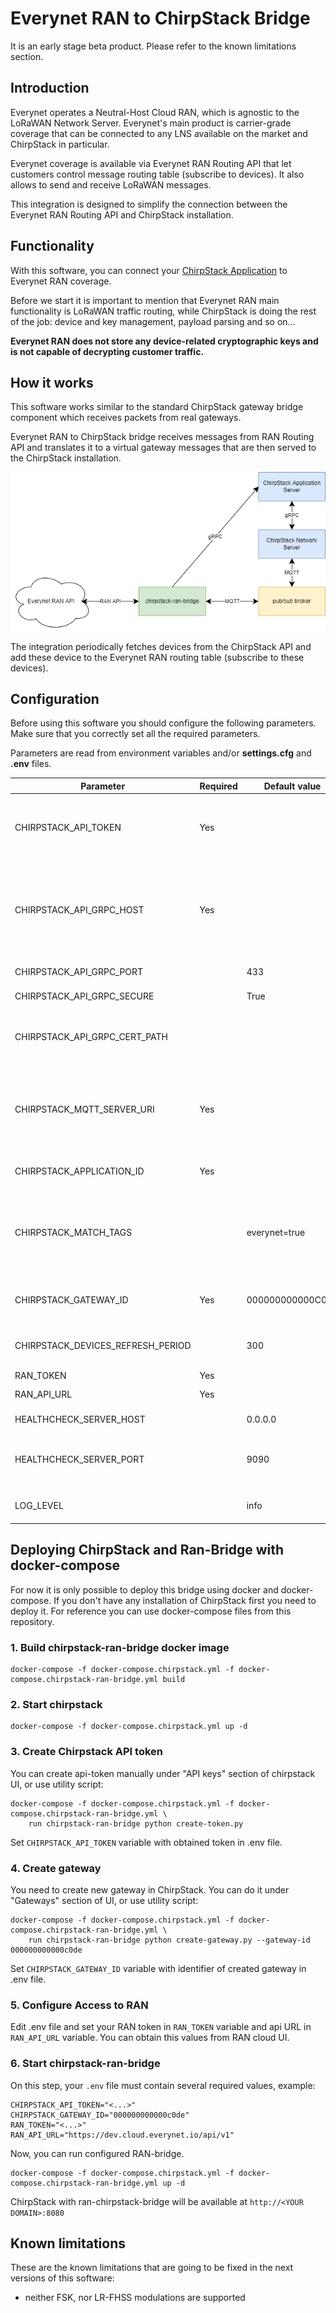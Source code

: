 # Everynet RAN to ChirpStack Bridge

It is an early stage beta product. Please refer to the known limitations section.

## Introduction

Everynet operates a Neutral-Host Cloud RAN, which is agnostic to the LoRaWAN Network Server. Everynet's main product is carrier-grade coverage that can be connected to any LNS available on the market and ChirpStack in particular.

Everynet coverage is available via Everynet RAN Routing API that let customers control message routing table (subscribe to devices). It also allows to send and receive LoRaWAN messages.

This integration is designed to simplify the connection between the Everynet RAN Routing API and ChirpStack installation. 

## Functionality 

With this software, you can connect your [ChirpStack Application]([https://www.chirpstack.io/application-server/use/applications/]) to Everynet RAN coverage.

Before we start it is important to mention that Everynet RAN main functionality is LoRaWAN traffic routing, while ChirpStack is doing the rest of the job: device and key management, payload parsing and so on...

**Everynet RAN does not store any device-related cryptographic keys and is not capable of decrypting customer traffic.** 


## How it works

This software works similar to the standard ChirpStack gateway bridge component which receives packets from real gateways.

Everynet RAN to ChirpStack bridge receives messages from RAN Routing API and translates it to a virtual gateway messages that are then served to the ChirpStack installation.

![Diagram](./res/diagram.png)

The integration periodically fetches devices from the ChirpStack API and add these device to the Everynet RAN routing table (subscribe to these devices).


## Configuration

Before using this software you should configure the following parameters. Make sure that you correctly set all the required parameters.

Parameters are read from environment variables and/or **settings.cfg** and **.env** files.

| Parameter                         | Required | Default value    | Description                                                                                                                                                                                    |
|-----------------------------------|----------|------------------|------------------------------------------------------------------------------------------------------------------------------------------------------------------------------------------------|
| CHIRPSTACK_API_TOKEN              | Yes      |                  | You can generate an API Token using the corresponding menu item in the Сhirpstack Application Server Web UI                                                                                    |
| CHIRPSTACK_API_GRPC_HOST          | Yes      |                  | ChirpStack host name (IP address can also be used). This address is used by the ran-chirpstack-bridge to make gRPC calls to the ChirpStack Application. e.g. my-chirpstack-server.com          |
| CHIRPSTACK_API_GRPC_PORT          |          | 433              | ChirpStack gRPC API port                                                                                                                                                                       |
| CHIRPSTACK_API_GRPC_SECURE        |          | True             | ChirpStack gRPC API connection secure on not                                                                                                                                                   |
| CHIRPSTACK_API_GRPC_CERT_PATH     |          |                  | If you are using custom certificates for a secure connection, you must specify certificate path here                                                                                           |
| CHIRPSTACK_MQTT_SERVER_URI        | Yes      |                  | ChirpStack MQTT server URI e.g. mqtt://my-chirpstack-server.com. URI support username, password and secure connecton  e.g. mqtts://admin:pass@my-chirpstack-server.com                         |
| CHIRPSTACK_APPLICATION_ID         | Yes      |                  | ChirpStack application ID that could be found in the UI.                                                                                                                                       |
| CHIRPSTACK_MATCH_TAGS             |          | everynet=true    | Mark devices (or device profiles) with the "everynet" tag to connect them to Everynet coverage. Here you need to set these tags. e.g. ran-device=yes tag.                                      |
| CHIRPSTACK_GATEWAY_ID             | Yes      | 000000000000C0DE | MAC address of the virtual gateway from which messages will be arriving to the ChripStack                                                                                                      |
| CHIRPSTACK_DEVICES_REFRESH_PERIOD |          | 300              | Period in seconds to fetch device list from the ChirpStack and sync it with Everynet RAN                                                                                                       |
| RAN_TOKEN                         | Yes      |                  | RAN Routing API token                                                                                                                                                                          |
| RAN_API_URL                       | Yes      |                  | RAN Routing API endpoint URL                                                                                                                                                                   |
| HEALTHCHECK_SERVER_HOST           |          | 0.0.0.0          | Internal healthcheck http server bind host                                                                                                                                                     |
| HEALTHCHECK_SERVER_PORT           |          | 9090             | Internal healtcheck http server port http://[host]:[port]/health/live http://[host]:[port]/health/ready                                                                                        |
| LOG_LEVEL                         |          | info             | Logging level. Allowed values: info, warning, error, debug                                                                                                                                     |


## Deploying ChirpStack and Ran-Bridge with docker-compose

For now it is only possible to deploy this bridge using docker and docker-compose.
If you don't have any installation of ChirpStack first you need to deploy it. For reference you can use docker-compose files from this repository.

### 1. Build chirpstack-ran-bridge docker image

```
docker-compose -f docker-compose.chirpstack.yml -f docker-compose.chirpstack-ran-bridge.yml build
```

### 2. Start chirpstack

```
docker-compose -f docker-compose.chirpstack.yml up -d
```

### 3. Create Chirpstack API token

You can create api-token manually under "API keys" section of chirpstack UI, or use utility script:

```
docker-compose -f docker-compose.chirpstack.yml -f docker-compose.chirpstack-ran-bridge.yml \
    run chirpstack-ran-bridge python create-token.py
```

Set `CHIRPSTACK_API_TOKEN` variable with obtained token in .env file.

### 4. Create gateway

You need to create new gateway in ChirpStack. You can do it under "Gateways" section of UI, or use utility script:

```
docker-compose -f docker-compose.chirpstack.yml -f docker-compose.chirpstack-ran-bridge.yml \
    run chirpstack-ran-bridge python create-gateway.py --gateway-id 000000000000c0de
```

Set `CHIRPSTACK_GATEWAY_ID` variable with identifier of created gateway in .env file.


### 5. Configure Access to RAN

Edit .env file and set your RAN token in `RAN_TOKEN` variable and api URL in `RAN_API_URL` variable.
You can obtain this values from RAN cloud UI.

### 6. Start chirpstack-ran-bridge

On this step, your `.env` file must contain several required values, example:

```env
CHIRPSTACK_API_TOKEN="<...>"
CHIRPSTACK_GATEWAY_ID="000000000000c0de"
RAN_TOKEN="<...>"
RAN_API_URL="https://dev.cloud.everynet.io/api/v1"
```

Now, you can run configured RAN-bridge.

```
docker-compose -f docker-compose.chirpstack.yml -f docker-compose.chirpstack-ran-bridge.yml up -d
```

ChirpStack with ran-chirpstack-bridge will be available at `http://<YOUR DOMAIN>:8080`


## Known limitations

These are the known limitations that are going to be fixed in the next versions of this software:

- neither FSK, nor LR-FHSS modulations are supported

